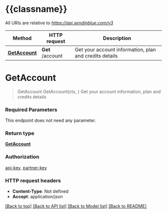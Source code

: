 # {{classname}}

All URIs are relative to *https://api.sendinblue.com/v3*

Method | HTTP request | Description
------------- | ------------- | -------------
[**GetAccount**](AccountApi.md#GetAccount) | **Get** /account | Get your account information, plan and credits details

# **GetAccount**
> GetAccount GetAccount(ctx, )
Get your account information, plan and credits details

### Required Parameters
This endpoint does not need any parameter.

### Return type

[**GetAccount**](getAccount.md)

### Authorization

[api-key](../README.md#api-key), [partner-key](../README.md#partner-key)

### HTTP request headers

 - **Content-Type**: Not defined
 - **Accept**: application/json

[[Back to top]](#) [[Back to API list]](../README.md#documentation-for-api-endpoints) [[Back to Model list]](../README.md#documentation-for-models) [[Back to README]](../README.md)

